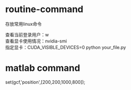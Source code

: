 # routine-command  
存放常用linux命令  

查看当前登录用户：w  
查看显卡使用情况：nvidia-smi  
指定显卡：CUDA_VISIBLE_DEVICES=0    python  your_file.py  


# matlab command  
set(gcf,'position',[200,200,1000,800]); 
